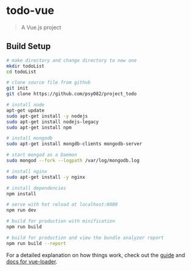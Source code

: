 # todo-vue

> A Vue.js project

## Build Setup

``` bash
# make directory and change directory to new one
mkdir todoList
cd todoList

# clone source file from github
git init
git clone https://github.com/psy082/project_todo

# install node
apt-get update
sudo apt-get install -y nodejs
sudo apt-get install nodejs-legacy
sudo apt-get install npm

# install mongodb
sudo apt-get install mongdb-clients mongodb-server

# start mongod as a Daemon
sudo mongod --fork --logpath /var/log/mongodb.log

# install nginx
sudo apt-get install -y nginx

# install dependencies
npm install

# serve with hot reload at localhost:8080
npm run dev

# build for production with minification
npm run build

# build for production and view the bundle analyzer report
npm run build --report
```

For a detailed explanation on how things work, check out the [guide](http://vuejs-templates.github.io/webpack/) and [docs for vue-loader](http://vuejs.github.io/vue-loader).
